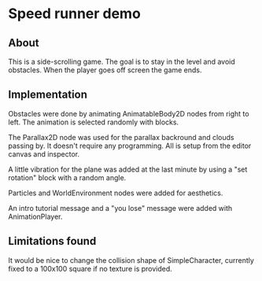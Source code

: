 # Speed runner demo

## About

This is a side-scrolling game. The goal is to stay in the level and avoid
obstacles. When the player goes off screen the game ends.

## Implementation

Obstacles were done by animating AnimatableBody2D nodes from right to left. The
animation is selected randomly with blocks.

The Parallax2D node was used for the parallax backround and clouds passing by.
It doesn't require any programming. All is setup from the editor canvas and
inspector.

A little vibration for the plane was added at the last minute by using a "set
rotation" block with a random angle.

Particles and WorldEnvironment nodes were added for aesthetics.

An intro tutorial message and a "you lose" message were added with
AnimationPlayer.

## Limitations found

It would be nice to change the collision shape of SimpleCharacter, currently fixed to a 100x100
square if no texture is provided.

